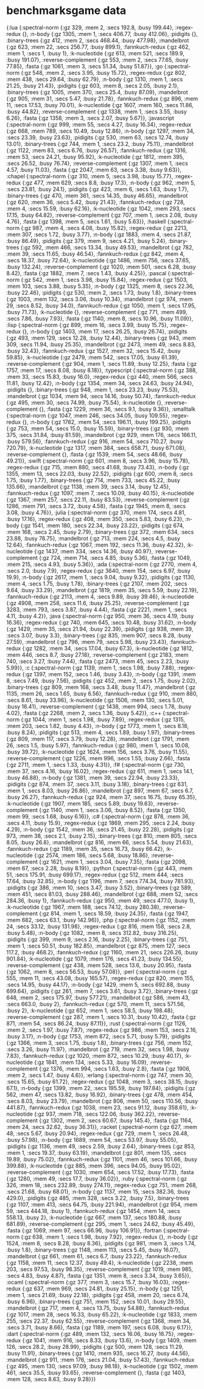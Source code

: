 # benchmarksgame data 


{:lua
 {:spectral-norm {:gz 329, :mem 2, :secs 192.8, :busy 199.44},
  :regex-redux {},
  :n-body {:gz 1305, :mem 1, :secs 406.77, :busy 412.06},
  :pidigits {},
  :binary-trees {:gz 412, :mem 2, :secs 468.44, :busy 477.98},
  :mandelbrot {:gz 623, :mem 22, :secs 256.77, :busy 899.1},
  :fannkuch-redux {:gz 462, :mem 1, :secs 1, :busy 1},
  :k-nucleotide {:gz 613, :mem 521, :secs 189.9, :busy 191.07},
  :reverse-complement {:gz 553, :mem 2, :secs 77.65, :busy 77.85},
  :fasta {:gz 1061, :mem 3, :secs 51.34, :busy 51.87}},
 :go
 {:spectral-norm {:gz 548, :mem 2, :secs 3.95, :busy 15.72},
  :regex-redux {:gz 802, :mem 438, :secs 29.64, :busy 62.79},
  :n-body {:gz 1310, :mem 1, :secs 21.25, :busy 21.43},
  :pidigits {:gz 603, :mem 8, :secs 2.05, :busy 2.1},
  :binary-trees {:gz 1005, :mem 370, :secs 25.4, :busy 87.09},
  :mandelbrot {:gz 905, :mem 31, :secs 5.47, :busy 21.78},
  :fannkuch-redux {:gz 896, :mem 11, :secs 17.53, :busy 70.01},
  :k-nucleotide {:gz 1607, :mem 160, :secs 11.86, :busy 44.82},
  :reverse-complement {:gz 1338, :mem 1, :secs 3.55, :busy 6.26},
  :fasta {:gz 1358, :mem 3, :secs 2.07, :busy 5.67}},
 :javascript
 {:spectral-norm {:gz 999, :mem 55, :secs 4.27, :busy 16.34},
  :regex-redux {:gz 668, :mem 789, :secs 10.49, :busy 12.86},
  :n-body {:gz 1297, :mem 34, :secs 23.39, :busy 23.63},
  :pidigits {:gz 530, :mem 63, :secs 12.74, :busy 13.01},
  :binary-trees {:gz 744, :mem 1, :secs 23.2, :busy 75.11},
  :mandelbrot {:gz 1122, :mem 83, :secs 6.76, :busy 26.57},
  :fannkuch-redux {:gz 1316, :mem 53, :secs 24.21, :busy 95.92},
  :k-nucleotide {:gz 1812, :mem 395, :secs 26.52, :busy 76.74},
  :reverse-complement {:gz 1307, :mem 1, :secs 4.57, :busy 11.03},
  :fasta {:gz 2047, :mem 63, :secs 3.38, :busy 9.63}},
 :chapel
 {:spectral-norm {:gz 310, :mem 5, :secs 3.98, :busy 15.77},
  :regex-redux {:gz 477, :mem 629, :secs 8.8, :busy 17.3},
  :n-body {:gz 962, :mem 5, :secs 23.81, :busy 24.1},
  :pidigits {:gz 423, :mem 6, :secs 1.63, :busy 1.7},
  :binary-trees {:gz 470, :mem 361, :secs 14.35, :busy 46.65},
  :mandelbrot {:gz 620, :mem 36, :secs 5.42, :busy 21.43},
  :fannkuch-redux {:gz 728, :mem 4, :secs 15.59, :busy 62.16},
  :k-nucleotide {:gz 1042, :mem 293, :secs 17.15, :busy 64.82},
  :reverse-complement {:gz 707, :mem 1, :secs 2.08, :busy 4.76},
  :fasta {:gz 1398, :mem 5, :secs 1.61, :busy 5.63}},
 :haskell
 {:spectral-norm {:gz 987, :mem 4, :secs 4.08, :busy 15.82},
  :regex-redux {:gz 2213, :mem 307, :secs 1.72, :busy 3.77},
  :n-body {:gz 1883, :mem 4, :secs 21.87, :busy 86.49},
  :pidigits {:gz 379, :mem 9, :secs 4.21, :busy 5.24},
  :binary-trees {:gz 592, :mem 466, :secs 13.34, :busy 49.53},
  :mandelbrot {:gz 782, :mem 39, :secs 11.65, :busy 46.54},
  :fannkuch-redux {:gz 842, :mem 4, :secs 18.37, :busy 72.64},
  :k-nucleotide {:gz 1486, :mem 756, :secs 37.65, :busy 132.24},
  :reverse-complement {:gz 1020, :mem 501, :secs 6.28, :busy 8.42},
  :fasta {:gz 1882, :mem 7, :secs 1.43, :busy 4.25}},
 :pascal
 {:spectral-norm {:gz 542, :mem 1, :secs 3.98, :busy 15.84},
  :regex-redux {:gz 1503, :mem 103, :secs 3.88, :busy 5.35},
  :n-body {:gz 1325, :mem 8, :secs 22.36, :busy 22.46},
  :pidigits {:gz 530, :mem 2, :secs 1.73, :busy 1.8},
  :binary-trees {:gz 1003, :mem 132, :secs 3.06, :busy 10.34},
  :mandelbrot {:gz 974, :mem 29, :secs 8.52, :busy 34.0},
  :fannkuch-redux {:gz 1050, :mem 1, :secs 17.95, :busy 71.73},
  :k-nucleotide {},
  :reverse-complement {:gz 771, :mem 499, :secs 7.86, :busy 7.93},
  :fasta {:gz 1140, :mem 8, :secs 10.96, :busy 11.09}},
 :lisp
 {:spectral-norm {:gz 899, :mem 16, :secs 3.99, :busy 15.75},
  :regex-redux {},
  :n-body {:gz 1403, :mem 17, :secs 26.25, :busy 26.74},
  :pidigits {:gz 493, :mem 129, :secs 12.28, :busy 12.44},
  :binary-trees {:gz 943, :mem 309, :secs 11.94, :busy 25.35},
  :mandelbrot {:gz 2473, :mem 49, :secs 8.83, :busy 32.43},
  :fannkuch-redux {:gz 1527, :mem 32, :secs 15.42, :busy 59.85},
  :k-nucleotide {:gz 2479, :mem 542, :secs 17.05, :busy 61.39},
  :reverse-complement {:gz 904, :mem 1, :secs 11.89, :busy 12.25},
  :fasta {:gz 1757, :mem 17, :secs 8.08, :busy 8.18}},
 :typescript
 {:spectral-norm {:gz 388, :mem 33, :secs 15.83, :busy 16.0},
  :regex-redux {:gz 440, :mem 566, :secs 11.81, :busy 12.42},
  :n-body {:gz 1354, :mem 34, :secs 24.63, :busy 24.94},
  :pidigits {},
  :binary-trees {:gz 948, :mem 1, :secs 23.23, :busy 75.53},
  :mandelbrot {:gz 1034, :mem 94, :secs 14.16, :busy 50.74},
  :fannkuch-redux {:gz 495, :mem 30, :secs 74.99, :busy 75.54},
  :k-nucleotide {},
  :reverse-complement {},
  :fasta {:gz 1229, :mem 36, :secs 9.1, :busy 9.36}},
 :smalltalk
 {:spectral-norm {:gz 1047, :mem 246, :secs 34.05, :busy 109.55},
  :regex-redux {},
  :n-body {:gz 1782, :mem 54, :secs 196.11, :busy 199.25},
  :pidigits {:gz 753, :mem 54, :secs 15.0, :busy 15.59},
  :binary-trees {:gz 930, :mem 375, :secs 31.84, :busy 81.59},
  :mandelbrot {:gz 929, :mem 176, :secs 166.11, :busy 579.56},
  :fannkuch-redux {:gz 916, :mem 54, :secs 710.27, :busy 720.79},
  :k-nucleotide {:gz 1317, :mem 384, :secs 658.71, :busy 671.08},
  :reverse-complement {},
  :fasta {:gz 1539, :mem 54, :secs 48.66, :busy 49.21}},
 :swift
 {:spectral-norm {:gz 601, :mem 8, :secs 3.96, :busy 15.78},
  :regex-redux {:gz 715, :mem 880, :secs 41.68, :busy 73.43},
  :n-body {:gz 1355, :mem 13, :secs 22.03, :busy 22.52},
  :pidigits {:gz 600, :mem 8, :secs 1.75, :busy 1.77},
  :binary-trees {:gz 714, :mem 733, :secs 45.22, :busy 135.66},
  :mandelbrot {:gz 1138, :mem 39, :secs 3.14, :busy 12.45},
  :fannkuch-redux {:gz 1097, :mem 7, :secs 10.09, :busy 40.15},
  :k-nucleotide {:gz 1367, :mem 257, :secs 22.11, :busy 83.53},
  :reverse-complement {:gz 1286, :mem 791, :secs 3.72, :busy 4.58},
  :fasta {:gz 1945, :mem 8, :secs 3.08, :busy 4.76}},
 :julia
 {:spectral-norm {:gz 370, :mem 174, :secs 4.81, :busy 17.16},
  :regex-redux {:gz 408, :mem 350, :secs 5.83, :busy 6.23},
  :n-body {:gz 1541, :mem 180, :secs 22.34, :busy 23.22},
  :pidigits {:gz 674, :mem 168, :secs 2.45, :busy 2.79},
  :binary-trees {:gz 372, :mem 634, :secs 23.88, :busy 78.75},
  :mandelbrot {:gz 713, :mem 224, :secs 4.5, :busy 12.64},
  :fannkuch-redux {:gz 1067, :mem 192, :secs 11.36, :busy 42.32},
  :k-nucleotide {:gz 1437, :mem 334, :secs 14.36, :busy 40.97},
  :reverse-complement {:gz 724, :mem 714, :secs 4.85, :busy 5.36},
  :fasta {:gz 1049, :mem 215, :secs 4.93, :busy 5.36}},
 :ada
 {:spectral-norm {:gz 2770, :mem 4, :secs 2.0, :busy 7.9},
  :regex-redux {:gz 3640, :mem 154, :secs 6.97, :busy 19.9},
  :n-body {:gz 2617, :mem 1, :secs 9.04, :busy 9.32},
  :pidigits {:gz 1130, :mem 4, :secs 1.75, :busy 1.78},
  :binary-trees {:gz 2107, :mem 202, :secs 9.64, :busy 33.29},
  :mandelbrot {:gz 1819, :mem 35, :secs 5.59, :busy 22.19},
  :fannkuch-redux {:gz 2113, :mem 4, :secs 9.89, :busy 39.46},
  :k-nucleotide {:gz 4908, :mem 258, :secs 11.6, :busy 25.25},
  :reverse-complement {:gz 3283, :mem 793, :secs 3.87, :busy 4.44},
  :fasta {:gz 2221, :mem 1, :secs 4.11, :busy 4.2}},
 :java
 {:spectral-norm {:gz 950, :mem 36, :secs 4.19, :busy 16.36},
  :regex-redux {:gz 740, :mem 645, :secs 10.48, :busy 31.62},
  :n-body {:gz 1429, :mem 35, :secs 21.94, :busy 22.39},
  :pidigits {:gz 938, :mem 39, :secs 3.07, :busy 3.3},
  :binary-trees {:gz 835, :mem 907, :secs 8.28, :busy 27.59},
  :mandelbrot {:gz 796, :mem 79, :secs 5.98, :busy 23.43},
  :fannkuch-redux {:gz 1282, :mem 34, :secs 17.04, :busy 67.3},
  :k-nucleotide {:gz 1812, :mem 446, :secs 8.7, :busy 27.18},
  :reverse-complement {:gz 2183, :mem 740, :secs 3.27, :busy 7.44},
  :fasta {:gz 2473, :mem 45, :secs 2.23, :busy 5.99}},
 :c
 {:spectral-norm {:gz 1139, :mem 1, :secs 1.98, :busy 7.88},
  :regex-redux {:gz 1397, :mem 152, :secs 1.46, :busy 3.43},
  :n-body {:gz 1391, :mem 8, :secs 7.49, :busy 7.56},
  :pidigits {:gz 452, :mem 2, :secs 1.75, :busy 2.02},
  :binary-trees {:gz 809, :mem 168, :secs 3.48, :busy 11.47},
  :mandelbrot {:gz 1135, :mem 26, :secs 1.65, :busy 6.56},
  :fannkuch-redux {:gz 910, :mem 880, :secs 8.61, :busy 33.96},
  :k-nucleotide {:gz 1506, :mem 130, :secs 5.01, :busy 16.41},
  :reverse-complement {:gz 1438, :mem 994, :secs 1.78, :busy 4.02},
  :fasta {:gz 2268, :mem 2, :secs 1.36, :busy 5.42}},
 :c++
 {:spectral-norm {:gz 1044, :mem 1, :secs 1.98, :busy 7.89},
  :regex-redux {:gz 1315, :mem 203, :secs 1.82, :busy 4.43},
  :n-body {:gz 1773, :mem 1, :secs 8.18, :busy 8.24},
  :pidigits {:gz 513, :mem 4, :secs 1.89, :busy 1.97},
  :binary-trees {:gz 809, :mem 117, :secs 3.79, :busy 12.28},
  :mandelbrot {:gz 1791, :mem 26, :secs 1.5, :busy 5.97},
  :fannkuch-redux {:gz 980, :mem 1, :secs 10.08, :busy 39.72},
  :k-nucleotide {:gz 1624, :mem 156, :secs 3.76, :busy 11.55},
  :reverse-complement {:gz 1226, :mem 996, :secs 1.55, :busy 2.66},
  :fasta {:gz 2711, :mem 1, :secs 1.33, :busy 4.31}},
 :f#
 {:spectral-norm {:gz 730, :mem 37, :secs 4.16, :busy 16.02},
  :regex-redux {:gz 611, :mem 1, :secs 14.1, :busy 46.88},
  :n-body {:gz 1381, :mem 39, :secs 22.94, :busy 23.33},
  :pidigits {:gz 874, :mem 37, :secs 3.11, :busy 3.18},
  :binary-trees {:gz 631, :mem 1, :secs 8.03, :busy 26.86},
  :mandelbrot {:gz 897, :mem 67, :secs 6.7, :busy 26.27},
  :fannkuch-redux {:gz 924, :mem 37, :secs 16.75, :busy 65.35},
  :k-nucleotide {:gz 1907, :mem 185, :secs 5.89, :busy 19.63},
  :reverse-complement {:gz 1140, :mem 1, :secs 3.06, :busy 8.52},
  :fasta {:gz 1350, :mem 99, :secs 1.68, :busy 6.16}},
 :c#
 {:spectral-norm {:gz 878, :mem 36, :secs 4.11, :busy 15.9},
  :regex-redux {:gz 1869, :mem 295, :secs 2.24, :busy 4.29},
  :n-body {:gz 1542, :mem 36, :secs 21.45, :busy 22.28},
  :pidigits {:gz 973, :mem 38, :secs 2.1, :busy 2.15},
  :binary-trees {:gz 810, :mem 805, :secs 8.05, :busy 26.8},
  :mandelbrot {:gz 816, :mem 66, :secs 5.54, :busy 21.63},
  :fannkuch-redux {:gz 1189, :mem 35, :secs 16.73, :busy 66.42},
  :k-nucleotide {:gz 2574, :mem 186, :secs 5.68, :busy 18.86},
  :reverse-complement {:gz 1621, :mem 1, :secs 3.04, :busy 7.35},
  :fasta {:gz 2098, :mem 67, :secs 2.28, :busy 8.19}},
 :python
 {:spectral-norm {:gz 443, :mem 51, :secs 175.91, :busy 699.17},
  :regex-redux {:gz 512, :mem 444, :secs 17.64, :busy 32.85},
  :n-body {:gz 1196, :mem 7, :secs 774.34, :busy 781.93},
  :pidigits {:gz 386, :mem 10, :secs 3.47, :busy 3.52},
  :binary-trees {:gz 589, :mem 451, :secs 81.03, :busy 288.46},
  :mandelbrot {:gz 688, :mem 52, :secs 284.36, :busy 1},
  :fannkuch-redux {:gz 950, :mem 49, :secs 477.0, :busy 1},
  :k-nucleotide {:gz 1967, :mem 188, :secs 74.12, :busy 280.38},
  :reverse-complement {:gz 814, :mem 1, :secs 18.59, :busy 24.35},
  :fasta {:gz 1947, :mem 682, :secs 63.1, :busy 142.96}},
 :php
 {:spectral-norm {:gz 1152, :mem 24, :secs 33.12, :busy 131.98},
  :regex-redux {:gz 816, :mem 158, :secs 2.8, :busy 5.48},
  :n-body {:gz 1082, :mem 8, :secs 312.82, :busy 316.25},
  :pidigits {:gz 399, :mem 9, :secs 2.16, :busy 2.25},
  :binary-trees {:gz 751, :mem 1, :secs 50.51, :busy 182.85},
  :mandelbrot {:gz 875, :mem 127, :secs 117.2, :busy 468.2},
  :fannkuch-redux {:gz 1160, :mem 21, :secs 226.26, :busy 901.84},
  :k-nucleotide {:gz 1079, :mem 176, :secs 41.23, :busy 134.55},
  :reverse-complement {:gz 438, :mem 528, :secs 13.6, :busy 20.95},
  :fasta {:gz 1062, :mem 8, :secs 56.53, :busy 57.08}},
 :perl
 {:spectral-norm {:gz 555, :mem 11, :secs 43.08, :busy 165.57},
  :regex-redux {:gz 820, :mem 155, :secs 14.95, :busy 44.17},
  :n-body {:gz 1429, :mem 5, :secs 692.88, :busy 699.64},
  :pidigits {:gz 261, :mem 7, :secs 3.61, :busy 3.72},
  :binary-trees {:gz 648, :mem 2, :secs 175.97, :busy 577.21},
  :mandelbrot {:gz 586, :mem 43, :secs 663.0, :busy 2},
  :fannkuch-redux {:gz 570, :mem 11, :secs 571.56, :busy 2},
  :k-nucleotide {:gz 652, :mem 1, :secs 58.5, :busy 198.48},
  :reverse-complement {:gz 287, :mem 1, :secs 10.31, :busy 10.42},
  :fasta {:gz 871, :mem 54, :secs 86.24, :busy 87.11}},
 :rust
 {:spectral-norm {:gz 1126, :mem 2, :secs 1.97, :busy 7.87},
  :regex-redux {:gz 986, :mem 153, :secs 2.16, :busy 3.17},
  :n-body {:gz 1753, :mem 872, :secs 5.71, :busy 5.79},
  :pidigits {:gz 1366, :mem 3, :secs 1.75, :busy 1.8},
  :binary-trees {:gz 756, :mem 152, :secs 3.26, :busy 11.97},
  :mandelbrot {:gz 719, :mem 32, :secs 1.98, :busy 7.83},
  :fannkuch-redux {:gz 1020, :mem 872, :secs 10.29, :busy 40.17},
  :k-nucleotide {:gz 1841, :mem 134, :secs 5.33, :busy 16.09},
  :reverse-complement {:gz 1376, :mem 994, :secs 1.63, :busy 2.8},
  :fasta {:gz 1906, :mem 2, :secs 1.47, :busy 4.6}},
 :erlang
 {:spectral-norm {:gz 747, :mem 30, :secs 15.65, :busy 61.72},
  :regex-redux {:gz 1048, :mem 3, :secs 38.15, :busy 67.1},
  :n-body {:gz 1399, :mem 22, :secs 195.59, :busy 197.84},
  :pidigits {:gz 562, :mem 47, :secs 13.82, :busy 16.92},
  :binary-trees {:gz 478, :mem 454, :secs 8.03, :busy 23.79},
  :mandelbrot {:gz 806, :mem 50, :secs 110.56, :busy 441.87},
  :fannkuch-redux {:gz 1038, :mem 23, :secs 91.12, :busy 358.61},
  :k-nucleotide {:gz 937, :mem 718, :secs 122.06, :busy 362.22},
  :reverse-complement {:gz 1302, :mem 2, :secs 60.67, :busy 145.4},
  :fasta {:gz 1164, :mem 24, :secs 32.62, :busy 36.31}},
 :racket
 {:spectral-norm {:gz 627, :mem 48, :secs 5.67, :busy 20.94},
  :regex-redux {:gz 729, :mem 1, :secs 26.48, :busy 57.98},
  :n-body {:gz 1689, :mem 54, :secs 53.97, :busy 55.05},
  :pidigits {:gz 1136, :mem 49, :secs 2.59, :busy 2.64},
  :binary-trees {:gz 853, :mem 1, :secs 19.37, :busy 63.19},
  :mandelbrot {:gz 801, :mem 135, :secs 19.89, :busy 75.02},
  :fannkuch-redux {:gz 1101, :mem 46, :secs 101.66, :busy 399.88},
  :k-nucleotide {:gz 885, :mem 396, :secs 94.05, :busy 95.02},
  :reverse-complement {:gz 1030, :mem 654, :secs 17.52, :busy 17.73},
  :fasta {:gz 1280, :mem 49, :secs 17.7, :busy 36.02}},
 :ruby
 {:spectral-norm {:gz 326, :mem 18, :secs 232.89, :busy 274.11},
  :regex-redux {:gz 751, :mem 268, :secs 21.68, :busy 68.01},
  :n-body {:gz 1137, :mem 15, :secs 382.36, :busy 429.0},
  :pidigits {:gz 485, :mem 328, :secs 3.22, :busy 7.5},
  :binary-trees {:gz 1107, :mem 413, :secs 64.75, :busy 221.94},
  :mandelbrot {:gz 954, :mem 59, :secs 444.18, :busy 1},
  :fannkuch-redux {:gz 1454, :mem 14, :secs 558.13, :busy 2},
  :k-nucleotide {:gz 667, :mem 137, :secs 180.88, :busy 681.89},
  :reverse-complement {:gz 295, :mem 1, :secs 24.62, :busy 45.49},
  :fasta {:gz 1069, :mem 97, :secs 66.96, :busy 106.91}},
 :fortran
 {:spectral-norm {:gz 638, :mem 1, :secs 1.98, :busy 7.92},
  :regex-redux {},
  :n-body {:gz 1524, :mem 8, :secs 8.28, :busy 8.36},
  :pidigits {:gz 981, :mem 3, :secs 1.74, :busy 1.8},
  :binary-trees {:gz 1148, :mem 113, :secs 5.45, :busy 16.07},
  :mandelbrot {:gz 661, :mem 61, :secs 6.7, :busy 23.22},
  :fannkuch-redux {:gz 1158, :mem 11, :secs 12.37, :busy 49.4},
  :k-nucleotide {:gz 2238, :mem 203, :secs 97.53, :busy 98.35},
  :reverse-complement {:gz 1019, :mem 985, :secs 4.83, :busy 4.87},
  :fasta {:gz 1351, :mem 8, :secs 3.34, :busy 3.65}},
 :ocaml
 {:spectral-norm {:gz 377, :mem 3, :secs 15.7, :busy 16.03},
  :regex-redux {:gz 637, :mem 969, :secs 24.81, :busy 25.15},
  :n-body {:gz 1251, :mem 1, :secs 21.69, :busy 22.18},
  :pidigits {:gz 458, :mem 20, :secs 6.74, :busy 6.96},
  :binary-trees {:gz 751, :mem 152, :secs 10.01, :busy 29.55},
  :mandelbrot {:gz 717, :mem 4, :secs 13.75, :busy 54.88},
  :fannkuch-redux {:gz 1017, :mem 28, :secs 16.33, :busy 65.22},
  :k-nucleotide {:gz 1833, :mem 255, :secs 22.37, :busy 62.55},
  :reverse-complement {:gz 1368, :mem 34, :secs 3.71, :busy 8.66},
  :fasta {:gz 1189, :mem 197, :secs 6.08, :busy 6.17}},
 :dart
 {:spectral-norm {:gz 489, :mem 132, :secs 16.06, :busy 16.75},
  :regex-redux {:gz 1041, :mem 916, :secs 8.33, :busy 13.6},
  :n-body {:gz 1409, :mem 126, :secs 28.2, :busy 28.99},
  :pidigits {:gz 500, :mem 128, :secs 11.29, :busy 11.91},
  :binary-trees {:gz 1410, :mem 935, :secs 16.27, :busy 44.56},
  :mandelbrot {:gz 911, :mem 176, :secs 21.04, :busy 57.43},
  :fannkuch-redux {:gz 495, :mem 130, :secs 97.09, :busy 98.18},
  :k-nucleotide {:gz 1502, :mem 461, :secs 35.5, :busy 93.65},
  :reverse-complement {},
  :fasta {:gz 1403, :mem 128, :secs 8.63, :busy 9.28}}}